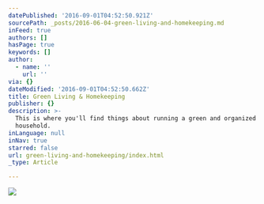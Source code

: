 ```yaml
---
datePublished: '2016-09-01T04:52:50.921Z'
sourcePath: _posts/2016-06-04-green-living-and-homekeeping.md
inFeed: true
authors: []
hasPage: true
keywords: []
author:
  - name: ''
    url: ''
via: {}
dateModified: '2016-09-01T04:52:50.662Z'
title: Green Living & Homekeeping
publisher: {}
description: >-
  This is where you'll find things about running a green and organized
  household.
inLanguage: null
inNav: true
starred: false
url: green-living-and-homekeeping/index.html
_type: Article

---
```

![](https://the-grid-user-content.s3-us-west-2.amazonaws.com/94ae85a7-249f-4ef5-8846-66e41b3b545a.jpg)